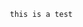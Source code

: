 <param ve-video
	   src="https://www.youtube.com/watch?v=1n-zJNdfQJI"
	   start="10">
	   
	   this is a test
																			
																			